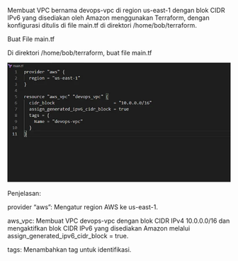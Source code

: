 Membuat VPC bernama devops-vpc di region us-east-1 dengan blok CIDR IPv6 yang disediakan oleh Amazon menggunakan Terraform, dengan konfigurasi ditulis di file main.tf di direktori /home/bob/terraform.

Buat File main.tf

Di direktori /home/bob/terraform, buat file main.tf

![alt text](image-10.png)

Penjelasan:

provider “aws”: Mengatur region AWS ke us-east-1.

aws_vpc: Membuat VPC devops-vpc dengan blok CIDR IPv4 10.0.0.0/16 dan mengaktifkan blok CIDR IPv6 yang disediakan Amazon melalui assign_generated_ipv6_cidr_block = true.

tags: Menambahkan tag untuk identifikasi.


